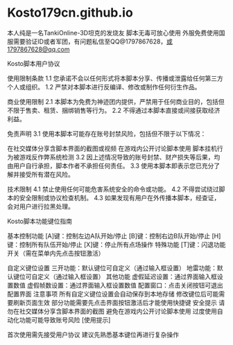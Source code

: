 # Kosto179cn.github.io
本人纯是一名TankiOnline-3D坦克的发烧友 脚本无毒可放心使用 外服免费使用国服需要验证ID或者军团，有问题私信至QQ@1797867628，或1797867628@qq.com

Kosto脚本用户协议

使用限制条款
1.1 您承诺不会以任何形式将本脚本分享、传播或泄露给任何第三方个人或组织。
1.2 严禁对本脚本进行反编译、修改或制作任何衍生作品。

商业使用限制
2.1 本脚本为免费为神迹团内提供，严禁用于任何商业目的，包括但不限于售卖、租赁、捆绑销售等行为。
2.2 不得通过本脚本直接或间接获取经济利益。

免责声明
3.1 使用本脚本可能存在账号封禁风险，包括但不限于以下情况：

在社交媒体分享含脚本界面的截图或视频
在游戏内公开讨论脚本使用
脚本挂机行为被游戏反作弊系统检测
3.2 因上述情况导致的账号封禁、财产损失等后果，均由用户自行承担，脚本作者不承担任何责任。
3.3 使用本脚本即表示您已充分了解并接受所有潜在风险。

技术限制
4.1 禁止使用任何可能危害系统安全的命令或功能。
4.2 不得尝试绕过脚本的安全限制或协议检查机制。
4.3 如果发现有用户在外传播本脚本，经查证，会对用户进行拉黑处理。


Kosto脚本功能键位指南

基本控制功能
[A]键：控制左边A队开始/停止
[B]键：控制右边B队开始/停止
[H]键：控制所有队伍开始/停止
[X]键：停止所有点场操作
特殊功能
[T]键：闪退功能开关（需在菜单内先点击按钮激活）

自定义键位设置
三开功能：默认键位可自定义（通过输入框设置）
地雷功能：默认键位可自定义（通过输入框设置）
其他功能
虚假延迟设置：通过界面输入框设置数值
虚假帧数设置：通过界面输入框设置数值
配置窗口：点击关闭按钮可退出配置界面
注意事项
所有自定义键位设置会自动保存到本地存储
修改键位后可能需要刷新页面生效
部分功能需要先点击界面按钮激活后才能使用快捷键
安全提示
请勿在社交媒体分享含脚本界面的截图
避免在游戏内公开讨论脚本使用
过度使用自动化功能可能导致账号风险
[使用提示]

首次使用需先接受用户协议
建议先熟悉基本键位再进行复杂操作
